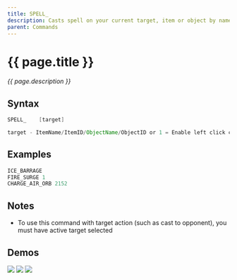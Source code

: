 ```yaml
---
title: SPELL_
description: Casts spell on your current target, item or object by name or enables left click casting
parent: Commands
---
```


# {{ page.title }}

_{{ page.description }}_

## Syntax

```java
SPELL_    [target] 

target - ItemName/ItemID/ObjectName/ObjectID or 1 = Enable left click casting

```

## Examples

```java
ICE_BARRAGE
FIRE_SURGE 1
CHARGE_AIR_ORB 2152
```

## Notes

- To use this command with target action (such as cast to opponent), you must have active target selected

## Demos

![](https://i.imgur.com/NRkpH1J.gif)
![](https://i.imgur.com/d7mHUfS.gif)
![](https://i.imgur.com/z3VPXS2.gif)

